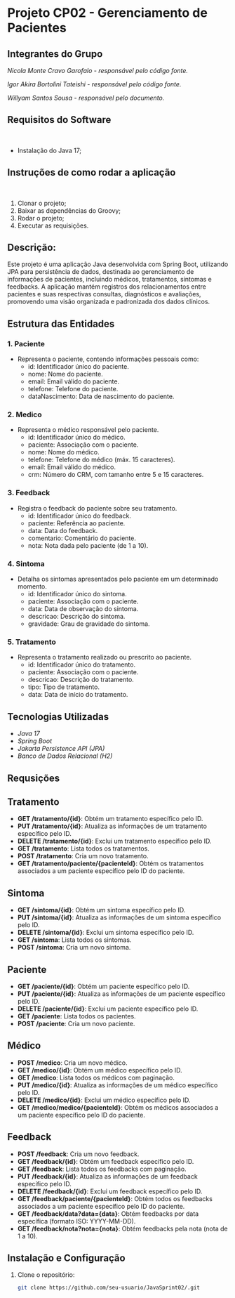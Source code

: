 # Projeto CP02 - Gerenciamento de Pacientes

## Integrantes do Grupo

*Nicola Monte Cravo Garofalo - responsável pelo código fonte.*

*Igor Akira Bortolini Tateishi - responsável pelo código fonte.*

*Willyam Santos Sousa - responsável pelo documento.*

## Requisitos do Software
 
- Instalação do Java 17;
 
## Instruções de como rodar a aplicação
 
1. Clonar o projeto;
2. Baixar as dependências do Groovy;
3. Rodar o projeto;
4. Executar as requisições.

## Descrição:

Este projeto é uma aplicação Java desenvolvida com Spring Boot, utilizando JPA para persistência de dados, destinada ao gerenciamento de informações de pacientes, incluindo médicos, tratamentos, sintomas e feedbacks. A aplicação mantém registros dos relacionamentos entre pacientes e suas respectivas consultas, diagnósticos e avaliações, promovendo uma visão organizada e padronizada dos dados clínicos.

## Estrutura das Entidades

### 1. Paciente
- Representa o paciente, contendo informações pessoais como:
  - id: Identificador único do paciente.
  - nome: Nome do paciente.
  - email: Email válido do paciente.
  - telefone: Telefone do paciente.
  - dataNascimento: Data de nascimento do paciente.

### 2. Medico
- Representa o médico responsável pelo paciente.
  - id: Identificador único do médico.
  - paciente: Associação com o paciente.
  - nome: Nome do médico.
  - telefone: Telefone do médico (máx. 15 caracteres).
  - email: Email válido do médico.
  - crm: Número do CRM, com tamanho entre 5 e 15 caracteres.

### 3. Feedback
- Registra o feedback do paciente sobre seu tratamento.
  - id: Identificador único do feedback.
  - paciente: Referência ao paciente.
  - data: Data do feedback.
  - comentario: Comentário do paciente.
  - nota: Nota dada pelo paciente (de 1 a 10).

### 4. Sintoma
- Detalha os sintomas apresentados pelo paciente em um determinado momento.
  - id: Identificador único do sintoma.
  - paciente: Associação com o paciente.
  - data: Data de observação do sintoma.
  - descricao: Descrição do sintoma.
  - gravidade: Grau de gravidade do sintoma.

### 5. Tratamento
- Representa o tratamento realizado ou prescrito ao paciente.
  - id: Identificador único do tratamento.
  - paciente: Associação com o paciente.
  - descricao: Descrição do tratamento.
  - tipo: Tipo de tratamento.
  - data: Data de início do tratamento.

## Tecnologias Utilizadas

- *Java 17*
- *Spring Boot*
- *Jakarta Persistence API (JPA)*
- *Banco de Dados Relacional (H2)*

## Requsições
## Tratamento
- **GET /tratamento/{id}**: Obtém um tratamento específico pelo ID.
- **PUT /tratamento/{id}**: Atualiza as informações de um tratamento específico pelo ID.
- **DELETE /tratamento/{id}**: Exclui um tratamento específico pelo ID.
- **GET /tratamento**: Lista todos os tratamentos.
- **POST /tratamento**: Cria um novo tratamento.
- **GET /tratamento/paciente/{pacienteId}**: Obtém os tratamentos associados a um paciente específico pelo ID do paciente.

## Sintoma
- **GET /sintoma/{id}**: Obtém um sintoma específico pelo ID.
- **PUT /sintoma/{id}**: Atualiza as informações de um sintoma específico pelo ID.
- **DELETE /sintoma/{id}**: Exclui um sintoma específico pelo ID.
- **GET /sintoma**: Lista todos os sintomas.
- **POST /sintoma**: Cria um novo sintoma.

## Paciente
- **GET /paciente/{id}**: Obtém um paciente específico pelo ID.
- **PUT /paciente/{id}**: Atualiza as informações de um paciente específico pelo ID.
- **DELETE /paciente/{id}**: Exclui um paciente específico pelo ID.
- **GET /paciente**: Lista todos os pacientes.
- **POST /paciente**: Cria um novo paciente.

## Médico
- **POST /medico**: Cria um novo médico.
- **GET /medico/{id}**: Obtém um médico específico pelo ID.
- **GET /medico**: Lista todos os médicos com paginação.
- **PUT /medico/{id}**: Atualiza as informações de um médico específico pelo ID.
- **DELETE /medico/{id}**: Exclui um médico específico pelo ID.
- **GET /medico/medico/{pacienteId}**: Obtém os médicos associados a um paciente específico pelo ID do paciente.

## Feedback
- **POST /feedback**: Cria um novo feedback.
- **GET /feedback/{id}**: Obtém um feedback específico pelo ID.
- **GET /feedback**: Lista todos os feedbacks com paginação.
- **PUT /feedback/{id}**: Atualiza as informações de um feedback específico pelo ID.
- **DELETE /feedback/{id}**: Exclui um feedback específico pelo ID.
- **GET /feedback/paciente/{pacienteId}**: Obtém todos os feedbacks associados a um paciente específico pelo ID do paciente.
- **GET /feedback/data?data={data}**: Obtém feedbacks por data específica (formato ISO: YYYY-MM-DD).
- **GET /feedback/nota?nota={nota}**: Obtém feedbacks pela nota (nota de 1 a 10).
  
## Instalação e Configuração

1. Clone o repositório:
   ```bash
   git clone https://github.com/seu-usuario/JavaSprint02/.git
